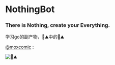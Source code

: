 # NothingBot
### There is Nothing, create your Everything.

学习go的副产物，💩⛰️中的💩⛰️

[@moxcomic](github.com/moxcomic) : 

![💩⛰️](https://github.com/Miuzarte/NothingBot/assets/66856838/98eb9a3e-c27c-4d08-8182-2332cf956198)
